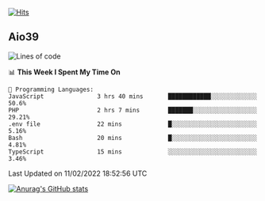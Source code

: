 [![Hits](https://hits.seeyoufarm.com/api/count/incr/badge.svg?url=https%3A%2F%2Fgithub.com%2Faio39&count_bg=%2339C5BB&title_bg=%23555555&icon=&icon_color=%23E7E7E7&title=hits&edge_flat=false)](https://hits.seeyoufarm.com)

## Aio39

<!--START_SECTION:waka-->
![Lines of code](https://img.shields.io/badge/From%20Hello%20World%20I%27ve%20Written-1%20Million%20lines%20of%20code-blue)

📊 **This Week I Spent My Time On** 

```text
💬 Programming Languages: 
JavaScript               3 hrs 40 mins       ████████████░░░░░░░░░░░░░   50.6% 
PHP                      2 hrs 7 mins        ███████░░░░░░░░░░░░░░░░░░   29.21% 
.env file                22 mins             █░░░░░░░░░░░░░░░░░░░░░░░░   5.16% 
Bash                     20 mins             █░░░░░░░░░░░░░░░░░░░░░░░░   4.81% 
TypeScript               15 mins             ░░░░░░░░░░░░░░░░░░░░░░░░░   3.46%

```


 Last Updated on 11/02/2022 18:52:56 UTC
<!--END_SECTION:waka-->
[![Anurag's GitHub stats](https://github-readme-stats.vercel.app/api?username=aio39)](https://github.com/anuraghazra/github-readme-stats)

<!--
**aio39/aio39** is a ✨ _special_ ✨ repository because its `README.md` (this file) appears on your GitHub profile.

Here are some ideas to get you started:

- 🔭 I’m currently working on ...
- 🌱 I’m currently learning ...
- 👯 I’m looking to collaborate on ...
- 🤔 I’m looking for help with ...
- 💬 Ask me about ...
- 📫 How to reach me: ...
- 😄 Pronouns: ...
- ⚡ Fun fact: ...
-->
